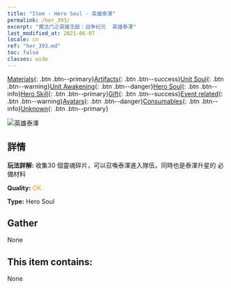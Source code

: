 ```yaml
---
title: "Item - Hero Soul - 英雄泰澤"
permalink: /her_393/
excerpt: "魔法门之英雄无敌：战争纪元  英雄泰澤"
last_modified_at: 2021-06-07
locale: cn
ref: "her_393.md"
toc: false
classes: wide
---
```

 [Materials](/ItemsCN/){: .btn .btn--primary}[Artifacts](/ItemsCN/Artifacts/){: .btn .btn--success}[Unit Soul](/ItemsCN/UnitSoul/){: .btn .btn--warning}[Unit Awakening](/ItemsCN/UnitAwakening/){: .btn .btn--danger}[Hero Soul](/ItemsCN/HeroSoul/){: .btn .btn--info}[Hero Skill](/ItemsCN/HeroSkill/){: .btn .btn--primary}[Gift](/ItemsCN/Gift/){: .btn .btn--success}[Event related](/ItemsCN/Events/){: .btn .btn--warning}[Avatars](/ItemsCN/Avatars/){: .btn .btn--danger}[Consumables](/ItemsCN/Consumables/){: .btn .btn--info}[Unknown](/ItemsCN/Unknown/){: .btn .btn--primary}

 ![英雄泰澤](/images/h/h_Tazar.jpg)

## 詳情
 **玩法詳解:** 收集30 個靈魂碎片，可以召喚泰澤進入隊伍，同時也是泰澤升星的 必備材料

 **Quality:** <span style="color: #FF8C00">OK</span>

 **Type:** Hero Soul

## Gather

  None

## This item contains:

  None

